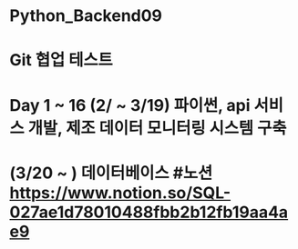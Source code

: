 # Python_Backend09
# Git 협업 테스트
# Day 1 ~ 16 (2/ ~ 3/19) 파이썬, api 서비스 개발, 제조 데이터 모니터링 시스템 구축
# (3/20 ~ ) 데이터베이스 #노션 https://www.notion.so/SQL-027ae1d78010488fbb2b12fb19aa4ae9